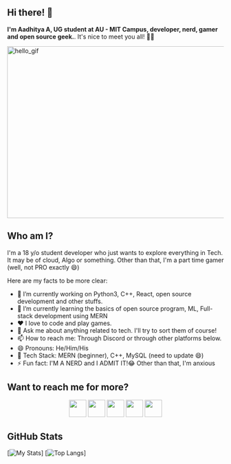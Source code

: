 ## Hi there! 👋

**I'm Aadhitya A, UG student at AU - MIT Campus, developer, nerd, gamer and open source geek.**. It's nice to meet you all! 👋👋

<img src="https://raw.githubusercontent.com/alphaX86/alphaX86/master/source.gif" height="400" width="800" loading="lazy" alt="hello_gif">

## Who am I?

I'm a 18 y/o student developer who just wants to explore everything in Tech. It may be of cloud, Algo or something. Other than that, I'm a part time gamer (well, not PRO exactly :smile:)

Here are my facts to be more clear:
- 🔭 I’m currently working on Python3, C++, React, open source development and other stuffs. 
- 🌱 I’m currently learning the basics of open source program, ML, Full-stack development using MERN
- ❤️ I love to code and play games.
- 💬 Ask me about anything related to tech. I'll try to sort them of course!
- 📫 How to reach me: Through Discord or through other platforms below. 
- 😄 Pronouns: He/Him/His
- :book: Tech Stack: MERN (beginner), C++, MySQL (need to update :smile:)
- ⚡ Fun fact: I'M A NERD and I ADMIT IT!😂 Other than that, I'm anxious

## Want to reach me for more?

<p align="center">
  <a href="https://linkedin.com/in/alphaX86"><img height="40" width="40" src="https://unpkg.com/simple-icons@v3/icons/linkedin.svg" ></a>
  <a href="https://twitter.com/KryoX86_64"><img height="40" width="40" src="https://unpkg.com/simple-icons@v3/icons/twitter.svg" ></a>
  <a href="mailto:echo-864@wearehackerone.com"><img height="40" width="40" src="https://unpkg.com/simple-icons@v3/icons/gmail.svg" ></a>
  <a href="https://kryome.carrd.co"><img height="40" width="40" src="https://unpkg.com/simple-icons@v3/icons/processwire.svg" /></a>
  <a href="https://www.hackerrank.com/alphaX86"><img height="40" width="40" src="https://unpkg.com/simple-icons@v3/icons/hackerrank.svg" /></a>
</p>

<!-- GitHub stats card from anuraghazra/github-readme-stats which is basically a front-end app powered by Vercel -->
## GitHub Stats
[![My Stats](https://github-readme-stats.vercel.app/api?username=alphaX86&show_icons=true&count_private=true&theme=synthwave)]
[![Top Langs](https://github-readme-stats.vercel.app/api/top-langs/?username=alphaX86&theme=synthwave)]
